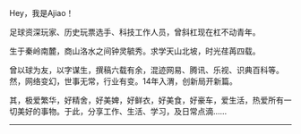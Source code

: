 
Hey，我是Ajiao！

足球资深玩家、历史玩票选手、科技工作人员，曾斜杠现在杠不动青年。

生于秦岭南麓，商山洛水之间钟灵毓秀。求学天山北坡，时光荏苒四载。

曾以球为友，以字谋生，撰稿六载有余，混迹网易、腾讯、乐视、识典百科等。然，网络变幻，世事无常，行业有变。14年入渭，创新局开新篇。

其，极爱繁华，好精舍，好美婢，好鲜衣，好美食，好豪车，爱生活，热爱所有一切美好的事物。于此，分享工作、生活、学习，及日常点滴……

---